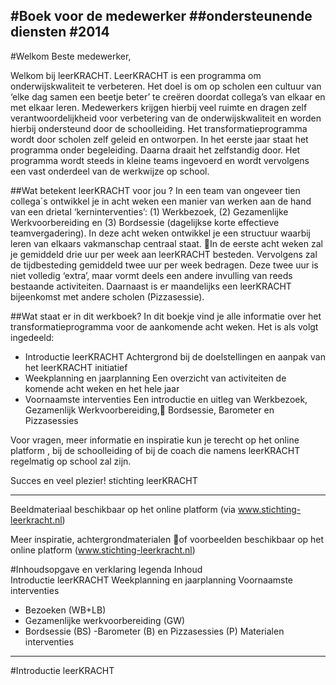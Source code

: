 #Boek voor de medewerker
##ondersteunende diensten
#2014
--------
#Welkom
Beste medewerker,

Welkom bij leerKRACHT. LeerKRACHT is een programma om onderwijskwaliteit te verbeteren. Het doel is om op scholen een cultuur van ‘elke dag samen een beetje beter’ te creëren doordat collega’s van elkaar en met elkaar leren. Medewerkers krijgen hierbij veel ruimte en dragen zelf verantwoordelijkheid voor verbetering van de onderwijskwaliteit en worden hierbij ondersteund door de schoolleiding. Het transformatieprogramma wordt door scholen zelf geleid en ontworpen. In het eerste jaar staat het programma onder begeleiding. Daarna draait het zelfstandig door. Het programma wordt steeds in kleine teams ingevoerd en wordt vervolgens een vast onderdeel van de werkwijze op school.

##Wat betekent leerKRACHT voor jou ?
In een team van ongeveer tien collega´s ontwikkel je in acht weken een manier van werken aan de hand van een drietal ‘kerninterventies’: (1) Werkbezoek, (2) Gezamenlijke Werkvoorbereiding en (3) Bordsessie (dagelijkse korte effectieve teamvergadering). In deze acht weken ontwikkel je een structuur waarbij leren van elkaars vakmanschap centraal staat. In de eerste acht weken zal je gemiddeld drie uur per week aan leerKRACHT besteden. Vervolgens zal de tijdbesteding gemiddeld twee uur per week bedragen. Deze twee uur is niet volledig ‘extra’, maar vormt deels een andere invulling van reeds bestaande activiteiten. Daarnaast is er maandelijks een leerKRACHT bijeenkomst met andere scholen (Pizzasessie). 

##Wat staat er in dit werkboek?
In dit boekje vind je alle informatie over het transformatieprogramma voor de aankomende acht weken. Het is als volgt ingedeeld:
- Introductie leerKRACHT	Achtergrond bij de doelstellingen en aanpak van het leerKRACHT initiatief
- Weekplanning en jaarplanning	Een overzicht van activiteiten de komende acht weken en het hele jaar
- Voornaamste interventies	Een introductie en uitleg van Werkbezoek, Gezamenlijk Werkvoorbereiding,	Bordsessie, Barometer en Pizzasessies

Voor vragen, meer informatie en inspiratie kun je terecht op het online platform , bij de schoolleiding of bij de coach die namens leerKRACHT regelmatig op school zal zijn.

Succes en veel plezier! 
stichting leerKRACHT

------------------
Beeldmateriaal beschikbaar op het online platform (via www.stichting-leerkracht.nl)

Meer inspiratie, achtergrondmaterialen of voorbeelden beschikbaar op het online platform (www.stichting-leerkracht.nl)

#Inhoudsopgave en verklaring legenda
Inhoud            
Introductie leerKRACHT
Weekplanning en jaarplanning
Voornaamste interventies
- Bezoeken (WB+LB)
- Gezamenlijke werkvoorbereiding (GW)
- Bordsessie (BS)
-Barometer (B) en Pizzasessies (P)
Materialen interventies 

---------------
#Introductie leerKRACHT

